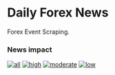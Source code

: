 # Daily Forex News

Forex Event Scraping.

### News impact
[![all](https://img.shields.io/badge/all-forex--news-blue.svg)](https://github.com/your-repo/all-forex-news)
[![high](https://img.shields.io/badge/high-forex--news-red.svg)](https://github.com/your-repo/high-forex-news)
[![moderate](https://img.shields.io/badge/moderate-forex--news-yellow.svg)](https://github.com/your-repo/moderate-forex-news)
[![low](https://img.shields.io/badge/low-forex--news-green.svg)](https://github.com/your-repo/low-forex-news)
